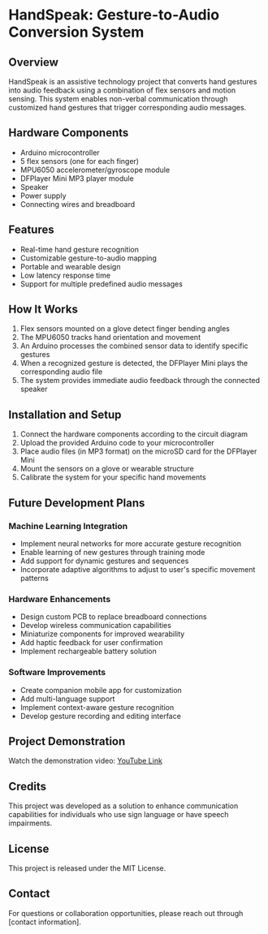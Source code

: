 # HandSpeak: Gesture-to-Audio Conversion System

## Overview
HandSpeak is an assistive technology project that converts hand gestures into audio feedback using a combination of flex sensors and motion sensing. This system enables non-verbal communication through customized hand gestures that trigger corresponding audio messages.

## Hardware Components
- Arduino microcontroller
- 5 flex sensors (one for each finger)
- MPU6050 accelerometer/gyroscope module
- DFPlayer Mini MP3 player module
- Speaker
- Power supply
- Connecting wires and breadboard

## Features
- Real-time hand gesture recognition
- Customizable gesture-to-audio mapping
- Portable and wearable design
- Low latency response time
- Support for multiple predefined audio messages

## How It Works
1. Flex sensors mounted on a glove detect finger bending angles
2. The MPU6050 tracks hand orientation and movement
3. An Arduino processes the combined sensor data to identify specific gestures
4. When a recognized gesture is detected, the DFPlayer Mini plays the corresponding audio file
5. The system provides immediate audio feedback through the connected speaker

## Installation and Setup
1. Connect the hardware components according to the circuit diagram
2. Upload the provided Arduino code to your microcontroller
3. Place audio files (in MP3 format) on the microSD card for the DFPlayer Mini
4. Mount the sensors on a glove or wearable structure
5. Calibrate the system for your specific hand movements

## Future Development Plans

### Machine Learning Integration
- Implement neural networks for more accurate gesture recognition
- Enable learning of new gestures through training mode
- Add support for dynamic gestures and sequences
- Incorporate adaptive algorithms to adjust to user's specific movement patterns

### Hardware Enhancements
- Design custom PCB to replace breadboard connections
- Develop wireless communication capabilities
- Miniaturize components for improved wearability
- Add haptic feedback for user confirmation
- Implement rechargeable battery solution

### Software Improvements
- Create companion mobile app for customization
- Add multi-language support
- Implement context-aware gesture recognition
- Develop gesture recording and editing interface

## Project Demonstration
Watch the demonstration video:
[YouTube Link](<https://youtube.com/shorts/xSCXOc_uqc0?feature=share>) 

## Credits
This project was developed as a solution to enhance communication capabilities for individuals who use sign language or have speech impairments.

## License
This project is released under the MIT License.

## Contact
For questions or collaboration opportunities, please reach out through [contact information].